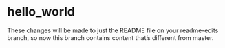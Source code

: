 # hello_world


These changes will be made to just the README file on your readme-edits branch, so now this branch contains content that’s different from master.


